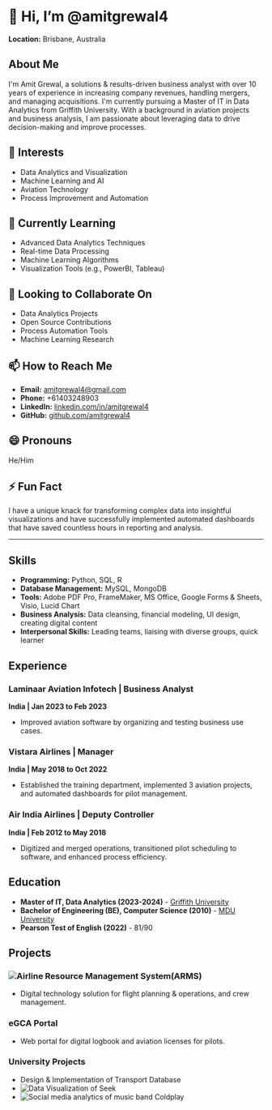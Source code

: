 # 👋 Hi, I’m @amitgrewal4
**Location:** Brisbane, Australia 

## About Me

I'm Amit Grewal, a solutions & results-driven business analyst with over 10 years of experience in increasing company revenues, handling mergers, and managing acquisitions. 
I'm currently pursuing a Master of IT in Data Analytics from Griffith University. With a background in aviation projects and business analysis, 
I am passionate about leveraging data to drive decision-making and improve processes.

## 👀 Interests

- Data Analytics and Visualization
- Machine Learning and AI
- Aviation Technology
- Process Improvement and Automation

## 🌱 Currently Learning

- Advanced Data Analytics Techniques
- Real-time Data Processing
- Machine Learning Algorithms
- Visualization Tools (e.g., PowerBI, Tableau)

## 💞️ Looking to Collaborate On

- Data Analytics Projects
- Open Source Contributions
- Process Automation Tools
- Machine Learning Research

## 📫 How to Reach Me

- **Email:** [amitgrewal4@gmail.com](mailto:amitgrewal4@gmail.com)
- **Phone:** +61403248903
- **LinkedIn:** [linkedin.com/in/amitgrewal4](https://www.linkedin.com/in/amitgrewal4)
- **GitHub:** [github.com/amitgrewal4](https://github.com/amitgrewal4)

## 😄 Pronouns

He/Him

## ⚡ Fun Fact

I have a unique knack for transforming complex data into insightful visualizations and 
have successfully implemented automated dashboards that have saved countless hours in reporting and analysis.

---

## Skills

- **Programming:** Python, SQL, R
- **Database Management:** MySQL, MongoDB
- **Tools:** Adobe PDF Pro, FrameMaker, MS Office, Google Forms & Sheets, Visio, Lucid Chart
- **Business Analysis:** Data cleansing, financial modeling, UI design, creating digital content
- **Interpersonal Skills:** Leading teams, liaising with diverse groups, quick learner

## Experience

### Laminaar Aviation Infotech | Business Analyst
**India | Jan 2023 to Feb 2023**
- Improved aviation software by organizing and testing business use cases.

### Vistara Airlines | Manager
**India | May 2018 to Oct 2022**
- Established the training department, implemented 3 aviation projects, and automated dashboards for pilot management.

### Air India Airlines | Deputy Controller
**India | Feb 2012 to May 2018**
- Digitized and merged operations, transitioned pilot scheduling to software, and enhanced process efficiency.

## Education

- **Master of IT, Data Analytics (2023-2024)** - [Griffith University](https://www.griffith.edu.au/)
- **Bachelor of Engineering (BE), Computer Science (2010)** - [MDU University](https://www.mdu.ac.in/)
- **Pearson Test of English (2022)** - 81/90

## Projects

### ![Airline Resource Management System(ARMS)](https://github.com/amitgrewal4/1_Project_Aviation_Arms.git)
- Digital technology solution for flight planning & operations, and crew management.

### eGCA Portal
- Web portal for digital logbook and aviation licenses for pilots.

### University Projects
- Design & Implementation of Transport Database
- ![Data Visualization of Seek](https://github.com/amitgrewal4/2_Project_Data_Visualisation_Seek.com.au.git)
- ![Social media analytics of music band Coldplay](https://github.com/amitgrewal4/3_Project_social_media_analytics_coldplay.git)
